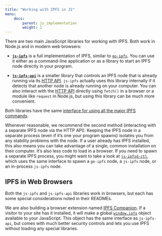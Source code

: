 ```yaml
---
title: "Working with IPFS in JS"
menu:
    docs:
        parent: js_implementation
        weight: 1
---
```


There are two main JavaScript libraries for working with IPFS. Both work in Node.js and in modern web browsers:

- **[`js-ipfs`](https://github.com/ipfs/js-ipfs)** is a full implementation of IPFS, similar to [`go-ipfs`](https://githuh.com/ipfs/go-ipfs). You can use it either as a command-line application or as a library to start an IPFS node directly in your program.

- **[`js-ipfs-api`](https://github.com/ipfs/js-ipfs-api)** is a smaller library that controls an IPFS node that is already running via its [HTTP API](/api/http). `js-ipfs` actually uses this library internally if it detects that another node is already running on your computer. You can also interact with the [HTTP API](/api/http) directly using `fetch()` in a browser or a module like `request` in Node.js, but using this library can be much more convenient.

Both libraries have the same [interface for using all the major IPFS commands](https://github.com/ipfs/interface-ipfs-core/tree/master/SPEC).

Whenever reasonable, we recommend the second method (interacting with a separate IPFS node via the HTTP API). Keeping the IPFS node in a separate process (even if it’s one your program spawns) isolates you from any stability problems with the node. If a user already has IPFS installed, this also means you can take advantage of a single, common installation on their computer. It’s also less code to load in a browser. If you need to spawn a separate IPFS process, you might want to take a look at [`js-ipfsd-ctl`](https://github.com/ipfs/js-ipfsd-ctl), which uses the same interface to spawn a `go-ipfs` node, a `js-ipfs` node, or an in-process `js-ipfs` node.


## IPFS in Web Browsers

Both the `js-ipfs` and `js-ipfs-api` libraries work in browsers, but each has some special considerations noted in their READMEs.

We are also building a browser extension named [IPFS Companion](https://github.com/ipfs-shipyard/ipfs-companion). If a visitor to your site has it installed, it will make a global [`window.ipfs`](https://github.com/ipfs-shipyard/ipfs-companion/blob/5d793ece81ec13e200f76a27d656688981740f13/docs/window.ipfs.md) object available to your JavaScript. This object has the same interface as `js-ipfs-api`, but comes with much better security controls and lets you use IPFS without loading any special libraries.
